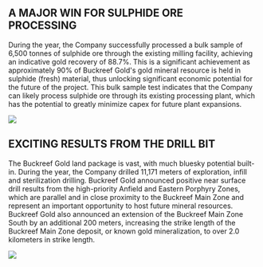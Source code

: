 ## A MAJOR WIN FOR SULPHIDE ORE<br>PROCESSING

During the year, the Company successfully processed a bulk sample of 6,500 tonnes of sulphide ore through the existing milling facility, achieving an indicative gold recovery of 88.7%. This is a significant achievement as approximately 90% of Buckreef Gold's gold mineral resource is held in sulphide (fresh) material, thus unlocking significant economic potential for the future of the project. This bulk sample test indicates that the Company can likely process sulphide ore through its existing processing plant, which has the potential to greatly minimize capex for future plant expansions.

![](_page_0_Picture_2.jpeg)

## **EXCITING RESULTS FROM THE DRILL BIT**

The Buckreef Gold land package is vast, with much bluesky potential built-in. During the year, the Company drilled 11,171 meters of exploration, infill and sterilization drilling. Buckreef Gold announced positive near surface drill results from the high-priority Anfield and Eastern Porphyry Zones, which are parallel and in close proximity to the Buckreef Main Zone and represent an important opportunity to host future mineral resources. Buckreef Gold also announced an extension of the Buckreef Main Zone South by an additional 200 meters, increasing the strike length of the Buckreef Main Zone deposit, or known gold mineralization, to over 2.0 kilometers in strike length.

![](_page_0_Picture_5.jpeg)